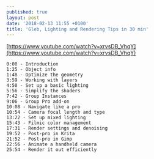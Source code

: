 ```yaml
---
published: true
layout: post
date: '2018-02-13 11:55 +0100'
title: 'Gleb, Lighting and Rendering Tips in 30 min'
---
```

[https://www.youtube.com/watch?v=xrvsDB_VhqY](https://www.youtube.com/watch?v=xrvsDB_VhqY)

    0:00 - Introduction 
    1:25 - Object info 
    1:48 - Optimize the geometry 
    3:59 - Working with layers 
    4:50 - Set up a basic lighting 
    5:56 - Simplify the shaders 
    7:42 - Group Instances 
    9:06 - Group Pro add-on 
    10:08 - Navigate like a pro 
    10:54 - Camera focal length and type 
    13:22 - Set up mixed lighting 
    15:43 - Filmic color management 
    17:31 - Render settings and denoising 
    19:52 - Post-pro in Krita 
    21:52 - Post-pro in Gimp 
    22:56 - Animate a handheld camera 
    25:54 - Render it out efficiently
